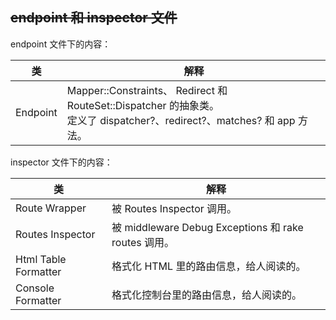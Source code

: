 ## ~~endpoint 和 inspector 文件~~

endpoint 文件下的内容：

| 类 | 解释 |
| --- | --- |
| Endpoint | Mapper::Constraints、 Redirect 和 RouteSet::Dispatcher 的抽象类。<br> 定义了 dispatcher?、redirect?、matches? 和 app 方法。|

inspector 文件下的内容：

 类 | 解释 
 -- | -- 
 Route Wrapper        | 被 Routes Inspector 调用。
 Routes Inspector     | 被 middleware Debug Exceptions 和 rake routes 调用。
 Html Table Formatter | 格式化 HTML 里的路由信息，给人阅读的。
 Console Formatter   | 格式化控制台里的路由信息，给人阅读的。
